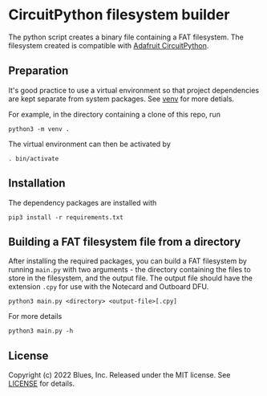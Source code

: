 # CircuitPython filesystem builder

The python script creates a binary file containing a FAT filesystem. 
The filesystem created is compatible with [Adafruit CircuitPython](https://learn.adafruit.com/welcome-to-circuitpython/what-is-circuitpython?gclid=CjwKCAjwiuuRBhBvEiwAFXKaNI8QoLV-kE01hWlVvdCPmaU6fpLl7aVEPE6ZoyvobWpjv3mwjiCVkRoCrbMQAvD_BwE).


## Preparation

It's good practice to use a virtual environment so that project dependencies
are kept separate from system packages. See [venv](https://docs.python.org/3/library/venv.html) for more detials.

For example, in the directory containing a clone of this repo, run

```shell
python3 -m venv .
```

The virtual environment can then be activated by

```shell
. bin/activate
```

## Installation

The dependency packages are installed with

```shell
pip3 install -r requirements.txt
```


## Building a FAT filesystem file from a directory

After installing the required packages, you can build a FAT filesystem by running `main.py` with two arguments - the directory containing the files to store in the filesystem, and the output file. The output file should have the extension `.cpy` for use with the Notecard and Outboard DFU.

```shell
python3 main.py <directory> <output-file>[.cpy]
```

For more details

```shell
python3 main.py -h
```


## License

Copyright (c) 2022 Blues, Inc. Released under the MIT license. See
[LICENSE](LICENSE.mit) for details.
